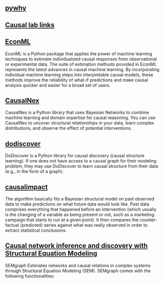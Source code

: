 ## [pywhy](https://www.pywhy.org/)
## [Causal lab links](https://sites.google.com/view/ruben-saro/links?authuser=0)
## [EconML](https://econml.azurewebsites.net/index.html)
EconML is a Python package that applies the power of machine learning techniques to estimate individualized causal responses from observational or experimental data. The suite of estimation methods provided in EconML represents the latest advances in causal machine learning. By incorporating individual machine learning steps into interpretable causal models, these methods improve the reliability of what-if predictions and make causal analysis quicker and easier for a broad set of users.
## [CausalNex](https://causalnex.readthedocs.io/en/0.4.2/index.html)
CausalNex is a Python library that uses Bayesian Networks to combine machine learning and domain expertise for causal reasoning. You can use CausalNex to uncover structural relationships in your data, learn complex distributions, and observe the effect of potential interventions.
## [dodiscover](https://github.com/py-why/dodiscover)
DoDiscover is a Python library for causal discovery (causal structure learning). If one does not have access to a causal graph for their modeling problem, they may use DoDiscover to learn causal structure from their data (e.g., in the form of a graph).
## [causalimpact](https://github.com/WillianFuks/tfcausalimpact)
The algorithm basically fits a Bayesian structural model on past observed data to make predictions on what future data would look like. Past data comprises everything that happened before an intervention (which usually is the changing of a variable as being present or not, such as a marketing campaign that starts to run at a given point). It then compares the counter-factual (predicted) series against what was really observed in order to extract statistical conclusions.
## [Causal network inference and discovery with Structural Equation Modeling](https://github.com/fernandoPalluzzi/SEMgraph)
SEMgraph Estimates networks and causal relations in complex systems through Structural Equation Modeling (SEM). SEMgraph comes with the following functionalities:
